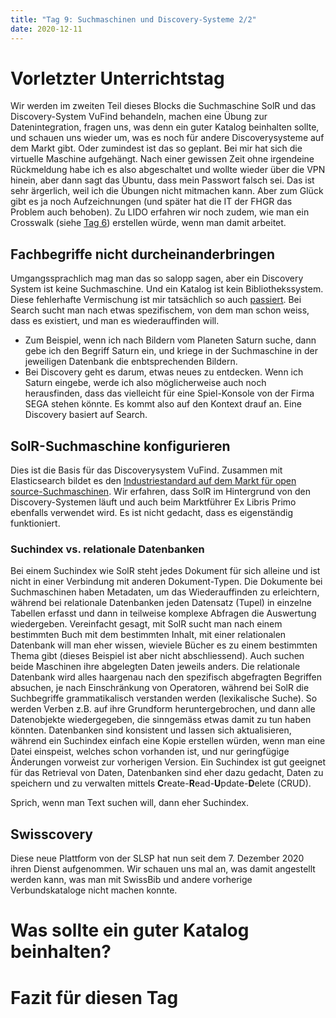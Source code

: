 ```yaml
---
title: "Tag 9: Suchmaschinen und Discovery-Systeme 2/2"
date: 2020-12-11
---
```

# Vorletzter Unterrichtstag
Wir werden im zweiten Teil dieses Blocks die Suchmaschine SolR und das Discovery-System VuFind behandeln, machen eine Übung zur Datenintegration, fragen uns, was denn ein guter Katalog beinhalten sollte, und schauen uns wieder um, was es noch für andere Discoverysysteme auf dem Markt gibt. 
Oder zumindest ist das so geplant. Bei mir hat sich die virtuelle Maschine aufgehängt. Nach einer gewissen Zeit ohne irgendeine Rückmeldung habe ich es also abgeschaltet und wollte wieder über die VPN hinein, aber dann sagt das Ubuntu, dass mein Passwort falsch sei. Das ist sehr ärgerlich, weil ich die Übungen nicht mitmachen kann. 
Aber zum Glück gibt es ja noch Aufzeichnungen (und später hat die IT der FHGR das Problem auch behoben). 
Zu LIDO erfahren wir noch zudem, wie man ein Crosswalk (siehe [Tag 6](https://charleswinkler.github.io/2020/10/30/tag6.html)) erstellen würde, wenn man damit arbeitet.   

## Fachbegriffe nicht durcheinanderbringen
Umgangssprachlich mag man das so salopp sagen, aber ein Discovery System ist keine Suchmaschine. Und ein Katalog ist kein Bibliothekssystem. Diese fehlerhafte Vermischung ist mir tatsächlich so auch [passiert](https://charleswinkler.github.io/2020/11/27/tag8.html). 
Bei Search sucht man nach etwas spezifischem, von dem man schon weiss, dass es existiert, und man es wiederauffinden will. 
* Zum Beispiel, wenn ich nach Bildern vom Planeten Saturn suche, dann gebe ich den Begriff Saturn ein, und kriege in der Suchmaschine in der jeweiligen Datenbank die enbtsprechenden Bildern. 
* Bei Discovery geht es darum, etwas neues zu entdecken. Wenn ich Saturn eingebe, werde ich also möglicherweise auch noch herausfinden, dass das vielleicht für eine Spiel-Konsole von der Firma SEGA stehen könnte. Es kommt also auf den Kontext drauf an. Eine Discovery basiert auf Search. 

## SolR-Suchmaschine konfigurieren
Dies ist die Basis für das Discoverysystem VuFind. Zusammen mit Elasticsearch bildet es den [Industriestandard auf dem Markt für open source-Suchmaschinen](https://charleswinkler.github.io/2020/10/30/tag6.html). Wir erfahren, dass SolR im Hintergrund von den Discovery-Systemen läuft und auch beim Marktführer Ex Libris Primo ebenfalls verwendet wird. Es ist nicht gedacht, dass es eigenständig funktioniert.  

### Suchindex vs. relationale Datenbanken
Bei einem Suchindex wie SolR steht jedes Dokument für sich alleine und ist nicht in einer Verbindung mit anderen Dokument-Typen. Die Dokumente bei Suchmaschinen haben Metadaten, um das Wiederauffinden zu erleichtern, während bei relationale Datenbanken jeden Datensatz (Tupel) in einzelne Tabellen erfasst und dann in teilweise komplexe Abfragen die Auswertung wiedergeben. 
Vereinfacht gesagt, mit SolR sucht man nach einem bestimmten Buch mit dem bestimmten Inhalt, mit einer relationalen Datenbank will man eher wissen, wieviele Bücher es zu einem bestimmten Thema gibt (dieses Beispiel ist aber nicht abschliessend). 
Auch suchen beide Maschinen ihre abgelegten Daten jeweils anders. Die relationale Datenbank wird alles haargenau nach den spezifisch abgefragten Begriffen absuchen, je nach Einschränkung von Operatoren, während bei SolR die Suchbegriffe grammatikalisch verstanden werden (lexikalische Suche). So werden Verben z.B. auf ihre Grundform heruntergebrochen, und dann alle Datenobjekte wiedergegeben, die sinngemäss etwas damit zu tun haben könnten. Datenbanken sind konsistent und lassen sich aktualisieren, während ein Suchindex einfach eine Kopie erstellen würden, wenn man eine Datei einspeist, welches schon vorhanden ist, und nur geringfügige Änderungen vorweist zur vorherigen Version. 
Ein Suchindex ist gut geeignet für das Retrieval von Daten, Datenbanken sind eher dazu gedacht, Daten zu speichern und zu verwalten mittels **C**reate-**R**ead-**U**pdate-**D**elete (CRUD). 

Sprich, wenn man Text suchen will, dann eher Suchindex. 

## Swisscovery
Diese neue Plattform von der SLSP hat nun seit dem 7. Dezember 2020 ihren Dienst aufgenommen. Wir schauen uns mal an, was damit angestellt werden kann, was man mit SwissBib und andere vorherige Verbundskataloge nicht machen konnte. 



# Was sollte ein guter Katalog beinhalten?





# Fazit für diesen Tag
